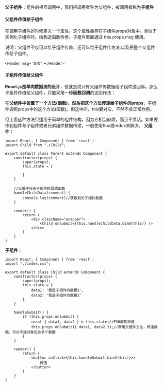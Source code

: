 **父子组件**：组件的相互调用中，我们把调用者称为父组件，被调用者称为**子组件**

#### 父组件传值给子组件
在调用子组件的时候定义一个属性，这个属性会存在子组件props对象中。类似于实例化子组件时，给构造函数传参。子组件里面通过 this.props.msg 使用。  

说明：父组件不仅可以给子组件传值，还可以给子组件传方法,以及把整个父组件传给子组件。
````
<Header msg='首页'></Header>  
````
#### 子组件传值给父组件
**React.js是单向数据流的设计**，也就是说只有父组件传数据给子组件这回事。那么子组件传值给父组件，只能采用一种**函数回调**的迂回作法：

在**父组件中设置了一个方法(函数)，然后把这个方法传递给子组件的props**，子组件调用props中的这个方法(函数)。但这中间，this要对应，不然不会正常作用。

但上面这种方法只适用于简单的组件结构，因为它相当麻烦，而且不灵活。如果要作到组件与子组件或者兄弟组件数据传递，一般使用flux或redux来解决。 
**父组件：**

````
import React, { Component } from 'react';
import Child from "./Child";

export default class Parent extends Component {
    constructor(props) {
        super(props);
        this.state = {
            
        }
    }
    
    //父组件传给子组件的回调函数
    handleChildData(comment) {
        console.log(comment)//获取到的子组件数据
    }

    render() {
        return (
            <div className="wrapper">
                <Child onSubmit={this.handleChildData.bind(this)} />
            </div>
        )
    }
}
````
**子组件：**
````
import React, { Component } from 'react';
import "./index.css";

export default class Child extends Component {
    constructor(props) {
        super(props);
        this.state = {
            data1: '我是子组件的数据1',
            data2: '我是子组件的数据2'
        }
    }

    handleSubmit() {
        if (this.props.onSubmit) {
            const { data1, data2 } = this.state;//ES6解构赋值
            this.props.onSubmit({ data1, data2 });//调用父组件方法，传递数据，可以传递对象包含多个数据
        }
    }

    render() {
        return (
            <button onClick={this.handleSubmit.bind(this)}>>
                传值
            </button>
        )
    }
}
````
